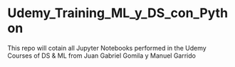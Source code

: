 # Udemy_Training_ML_y_DS_con_Python
This repo will cotain all Jupyter Notebooks performed in the Udemy Courses of DS &amp; ML from Juan Gabriel Gomila y Manuel Garrido
